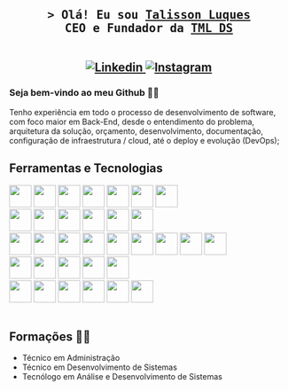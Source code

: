 <h2 align="center">
    <samp>
        &gt; Olá! Eu sou <a target="_blank" href="https://www.linkedin.com/in/talisson-l-036a68191/">Talisson Luques</a>
        <br/>
        CEO e Fundador da <a target="_blank" href="https://www.linkedin.com/company/tml-desenvolvimento-de-software-ltda">TML DS</a>
    </samp>
    <br/><br/>
    <p align="center">
        <a href="https://www.linkedin.com/company/tml-desenvolvimento-de-software-ltda/" target="_blank">
        <img src="https://img.shields.io/badge/LinkedIn-0077B5?style=for-the-badge&logo=linkedin&logoColor=white" alt="Linkedin"/>
        </a>
        <a href="https://instagram.com/tml_ds_ltda?utm_source=qr&igshid=OGIxMTE0OTdkZA==" target="_blank">
        <img src="https://img.shields.io/badge/Instagram-fe4164?style=for-the-badge&logo=instagram&logoColor=white" alt="Instagram" />
        </a> 
        <!-- <a href="https://instagram.com/tml_ds_ltda?utm_source=qr&igshid=OGIxMTE0OTdkZA==" target="_blank">
        <img src="https://img.shields.io/badge/Github-black?style=for-the-badge&logo=github&logoColor=white" alt="Instagram" />
        </a>  -->
        <!-- <a href="https://value.com" target="blank">
        <img src="https://img.shields.io/badge/Website-DC143C?style=for-the-badge&logo=medium&logoColor=white" alt="" />
        </a>
        <a href="https://dev.to/value" target="_blank">
        <img src="https://img.shields.io/badge/dev.to-0A0A0A?style=for-the-badge&logo=dev.to&logoColor=white" alt="value" />
        </a>
        <a href="https://twitter.com/value_dev" target="_blank">
        <img src="https://img.shields.io/badge/Twitter-1DA1F2?style=for-the-badge&logo=twitter&logoColor=white" />
        </a>
        <a href="https://facebook.com/value.world" target="_blank">
        <img src="https://img.shields.io/badge/Facebook-20BEFF?&style=for-the-badge&logo=facebook&logoColor=white" alt="value"  />
        </a>  -->
    </p>
</h2>

### Seja bem-vindo ao meu Github 👋😄

Tenho experiência em todo o processo de desenvolvimento de software, com foco maior em Back-End, desde o entendimento do problema, arquitetura da solução, orçamento, desenvolvimento, documentação, configuração de infraestrutura / cloud, até o deploy e evolução (DevOps); 


## Ferramentas e Tecnologias

<li style="list-style-type: none;">
    <img width="40" height="40" src="https://cdn.jsdelivr.net/gh/devicons/devicon/icons/nodejs/nodejs-original.svg" />
    <img width="40" height="40" src="https://cdn.jsdelivr.net/gh/devicons/devicon/icons/typescript/typescript-original.svg" />
    <img width="40" height="40" src="https://cdn.jsdelivr.net/gh/devicons/devicon/icons/python/python-original.svg" />
    <img width="40" height="40" src="https://cdn.jsdelivr.net/gh/devicons/devicon/icons/android/android-original.svg"/>
    <img width="40" height="40" src="https://cdn.jsdelivr.net/gh/devicons/devicon/icons/java/java-original.svg" />
    <img width="40" height="40" src="https://cdn.jsdelivr.net/gh/devicons/devicon/icons/php/php-original.svg" />
    <img width="40" height="40" src="https://cdn.jsdelivr.net/gh/devicons/devicon/icons/csharp/csharp-original.svg" />
</li>

<li style="list-style-type: none;">
    <img width="40" height="40" loading="lazy" src="https://cdn.jsdelivr.net/gh/devicons/devicon/icons/git/git-original.svg"/>
    <img width="40" height="40" src="https://cdn.jsdelivr.net/gh/devicons/devicon/icons/javascript/javascript-original.svg" />          
    <img width="40" height="40" src="https://cdn.jsdelivr.net/gh/devicons/devicon/icons/html5/html5-original-wordmark.svg" />
    <img width="40" height="40" src="https://cdn.jsdelivr.net/gh/devicons/devicon/icons/css3/css3-original-wordmark.svg" />
    <img width="40" height="40" src="https://cdn.jsdelivr.net/gh/devicons/devicon/icons/babel/babel-original.svg" />
    <img width="40" height="40" src="https://cdn.jsdelivr.net/gh/devicons/devicon/icons/handlebars/handlebars-original-wordmark.svg" />
</li>

<li style="list-style-type: none;">
    <img width="40" height="40" src="https://cdn.jsdelivr.net/gh/devicons/devicon/icons/linux/linux-original.svg" />
    <img width="40" height="40" src="https://cdn.jsdelivr.net/gh/devicons/devicon/icons/windows8/windows8-original.svg" />
    <img width="40" height="40" src="https://cdn.jsdelivr.net/gh/devicons/devicon/icons/jenkins/jenkins-original.svg" />
    <img width="40" height="40" src="https://cdn.jsdelivr.net/gh/devicons/devicon/icons/docker/docker-original-wordmark.svg" />
    <img width="40" height="40" src="https://cdn.jsdelivr.net/gh/devicons/devicon/icons/kubernetes/kubernetes-plain.svg" />
    <img width="40" height="40" src="https://cdn.jsdelivr.net/gh/devicons/devicon/icons/heroku/heroku-original-wordmark.svg" />
    <img width="40" height="40" src="https://cdn.jsdelivr.net/gh/devicons/devicon/icons/amazonwebservices/amazonwebservices-original-wordmark.svg" />
    <img width="40" height="40" src="https://cdn.jsdelivr.net/gh/devicons/devicon/icons/azure/azure-original-wordmark.svg" />
    <img width="40" height="40" src="https://cdn.jsdelivr.net/gh/devicons/devicon/icons/googlecloud/googlecloud-original-wordmark.svg" />
</li>

<li style="list-style-type: none;">
    <img width="40" height="40" src="https://cdn.jsdelivr.net/gh/devicons/devicon/icons/jest/jest-plain.svg" />
    <img width="40" height="40" src="https://cdn.jsdelivr.net/gh/devicons/devicon/icons/bitbucket/bitbucket-original-wordmark.svg" />
    <img width="40" height="40" src="https://cdn.jsdelivr.net/gh/devicons/devicon/icons/jira/jira-original-wordmark.svg" />
    <img width="40" height="40" src="https://cdn.jsdelivr.net/gh/devicons/devicon/icons/nginx/nginx-original.svg" />
    <img width="40" height="40" src="https://cdn.jsdelivr.net/gh/devicons/devicon/icons/oracle/oracle-original.svg" />
</li>

<li style="list-style-type: none;">
    <img width="40" height="40" src="https://cdn.jsdelivr.net/gh/devicons/devicon/icons/mysql/mysql-original-wordmark.svg" />
    <img width="40" height="40" src="https://cdn.jsdelivr.net/gh/devicons/devicon/icons/redis/redis-original-wordmark.svg" />
    <img width="40" height="40" src="https://cdn.jsdelivr.net/gh/devicons/devicon/icons/mongodb/mongodb-original-wordmark.svg" />
    <img width="40" height="40" src="https://cdn.jsdelivr.net/gh/devicons/devicon/icons/microsoftsqlserver/microsoftsqlserver-plain-wordmark.svg" />
    <img width="40" height="40" src="https://cdn.jsdelivr.net/gh/devicons/devicon/icons/postgresql/postgresql-plain-wordmark.svg" />
    <img width="40" height="40" src="https://cdn.jsdelivr.net/gh/devicons/devicon/icons/sqlite/sqlite-plain-wordmark.svg" />
</li>

<br/>

## Formações 🧑‍🎓

* Técnico em Administração 
* Técnico em Desenvolvimento de Sistemas 
* Tecnólogo em Análise e Desenvolvimento de Sistemas

<br>